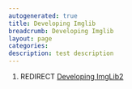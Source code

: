 ```yaml
---
autogenerated: true
title: Developing Imglib
breadcrumb: Developing Imglib
layout: page
categories: 
description: test description
---
```


1.  REDIRECT [Developing ImgLib2](Developing_ImgLib2 )
